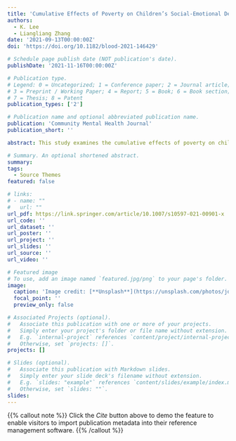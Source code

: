 ```yaml
---
title: 'Cumulative Effects of Poverty on Children’s Social-Emotional Development: Absolute Poverty and Relative Poverty'
authors:
  - K. Lee
  - Liangliang Zhang
date: '2021-09-13T00:00:00Z'
doi: 'https://doi.org/10.1182/blood-2021-146429'

# Schedule page publish date (NOT publication's date).
publishDate: '2021-11-16T00:00:00Z'

# Publication type.
# Legend: 0 = Uncategorized; 1 = Conference paper; 2 = Journal article;
# 3 = Preprint / Working Paper; 4 = Report; 5 = Book; 6 = Book section;
# 7 = Thesis; 8 = Patent
publication_types: ['2']

# Publication name and optional abbreviated publication name.
publication: 'Community Mental Health Journal'
publication_short: ''

abstract: This study examines the cumulative effects of poverty on children’s socio-emotional outcomes from ages 5 to 12, using U.S. National Longitudinal Survey of Youth data (N = 6941). Two definitions of poverty were used: absolute poverty as defined by the federal poverty threshold, and relative poverty defined as income less than 50 percent of median household income. (1) Does cumulative poverty, measured in absolute and relative terms, have any impact on children’s socio-emotional outcomes? (2) Does this association increase/decrease as children become older? Relative poverty had a stronger adverse effect on children’s social-emotional development than absolute poverty, and the adverse effect of relative poverty was bigger when children were older. Child and maternal characteristics affected children’s socio-emotional development. The income threshold for absolute poverty is lower than that for relative poverty; using a relative poverty threshold might better identify individuals with limited resources that are at risk of having adverse socio-emotional outcomes.

# Summary. An optional shortened abstract.
summary: 
tags:
  - Source Themes
featured: false

# links:
# - name: ""
#   url: ""
url_pdf: https://link.springer.com/article/10.1007/s10597-021-00901-x
url_code: ''
url_dataset: ''
url_poster: ''
url_project: ''
url_slides: ''
url_source: ''
url_video: ''

# Featured image
# To use, add an image named `featured.jpg/png` to your page's folder.
image:
  caption: 'Image credit: [**Unsplash**](https://unsplash.com/photos/jdD8gXaTZsc)'
  focal_point: ''
  preview_only: false

# Associated Projects (optional).
#   Associate this publication with one or more of your projects.
#   Simply enter your project's folder or file name without extension.
#   E.g. `internal-project` references `content/project/internal-project/index.md`.
#   Otherwise, set `projects: []`.
projects: []

# Slides (optional).
#   Associate this publication with Markdown slides.
#   Simply enter your slide deck's filename without extension.
#   E.g. `slides: "example"` references `content/slides/example/index.md`.
#   Otherwise, set `slides: ""`.
slides:
---
```


{{% callout note %}}
Click the _Cite_ button above to demo the feature to enable visitors to import publication metadata into their reference management software.
{{% /callout %}}

